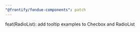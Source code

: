 ```yaml
---
"@frontify/fondue-components": patch
---
```


feat(RadioList): add tooltip examples to Checbox and RadioList
